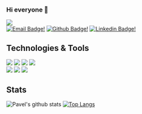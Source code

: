 ### Hi everyone 👋

![](https://komarev.com/ghpvc/?username=pavponn)  
[![Email Badge!](https://img.shields.io/badge/-Mail-white?style=flat-square&logo=gmail)](mailto:pavponn@gmail.com)
[![Github Badge!](https://img.shields.io/badge/-pavponn-gold?style=flat-square&logo=github&logoColor=black&link=https://github.com/pavponn/)](https://www.github.com/pavponn/)
[![Linkedin Badge!](https://img.shields.io/badge/-LinkedIn-white?style=flat-square&logo=linkedin&logoColor=blue&link=https://www.linkedin.com/in/pavponn/)](https://www.linkedin.com/in/pavponn/)

<!--
**pavponn/pavponn** is a ✨ _special_ ✨ repository because its `README.md` (this file) appears on your GitHub profile.

Here are some ideas to get you started:

- 🔭 I’m currently working on ...
- 🌱 I’m currently learning ...
- 👯 I’m looking to collaborate on ...
- 🤔 I’m looking for help with ...
- 💬 Ask me about ...
- 📫 How to reach me: ...
- 😄 Pronouns: ...
- ⚡ Fun fact: ...
-->
## Technologies & Tools


![](https://img.shields.io/badge/OS-MacOS-informational?style=flat-square&logo=apple&logoColor=white&color=blue) 
![](https://img.shields.io/badge/Editor-Intelij%20IDEA-informational?style=flat-square&logo=intelij&logoColor=white&color=blue) 
![](https://img.shields.io/badge/Code-Java-informational?style=flat-square&logo=java&logoColor=white&color=blue) 
![](https://img.shields.io/badge/Code-Kotlin-informational?style=flat-square&logo=kotlin&logoColor=white&color=blue)<br/>
![](https://img.shields.io/badge/Code-TypeScript-informational?style=flat-square&logo=typescript&logoColor=white&color=blue) 
![](https://img.shields.io/badge/Code-Python-informational?style=flat-square&logo=python&logoColor=white&color=blue) 
![](https://img.shields.io/badge/Tools-PostgreSQL-informational?style=flat-square&logo=postgresql&logoColor=white&color=blue)
## Stats
![Pavel's github stats](https://github-readme-stats.vercel.app/api?username=pavponn&count_private=true&how_icons=true&include_all_commits=true&hide=contribs&theme=default)
[![Top Langs](https://github-readme-stats.vercel.app/api/top-langs/?username=pavponn&count_private=true&layout=compact&langs_count=6&include_all_commits=true&theme=default)](https://github.com/pavponn/pavponn)
